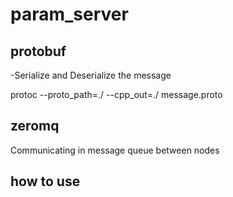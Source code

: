 # param_server

## protobuf
-Serialize and Deserialize the message

protoc --proto_path=./ --cpp_out=./ message.proto

## zeromq
Communicating in message queue between nodes

## how to use
